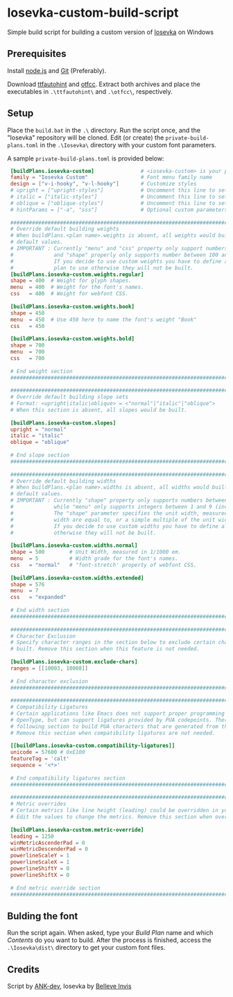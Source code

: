 # Iosevka-custom-build-script
Simple build script for building a custom version of [Iosevka](https://github.com/be5invis/Iosevka) on Windows


## Prerequisites

Install [node.js](https://nodejs.org) and [Git](https://git-scm.com) (Preferably).

Download [ttfautohint](https://www.freetype.org/ttfautohint/#download) and [otfcc](https://github.com/caryll/otfcc/releases/). Extract both archives and place the executables in `.\ttfautohint\` and `.\otfcc\`, respectively.


## Setup

Place the `build.bat` in the `.\` directory. Run the script once, and the "Iosevka" repository will be cloned. Edit (or create) the `private-build-plans.toml` in the `.\Iosevka\` directory with your custom font parameters.

A sample `private-build-plans.toml` is provided below:

~~~ toml
 [buildPlans.iosevka-custom]               # <iosevka-custom> is your plan name
 family = "Iosevka Custom"                 # Font menu family name
 design = ["v-i-hooky", "v-l-hooky"]       # Customize styles
 # upright = ["upright-styles"]            # Uncomment this line to set styles for upright only
 # italic = ["italic-styles"]              # Uncomment this line to set styles for italic only
 # oblique = ["oblique-styles"]            # Uncomment this line to set styles for oblique only
 # hintParams = ["-a", "sss"]              # Optional custom parameters for ttfautohint
 
 ###################################################################################################
 # Override default building weights
 # When buildPlans.<plan name>.weights is absent, all weights would built and mapped to
 # default values.
 # IMPORTANT : Currently "menu" and "css" property only support numbers between 0 and 1000.
 #             and "shape" properly only supports number between 100 and 900 (inclusive).
 #             If you decide to use custom weights you have to define all the weights you
 #             plan to use otherwise they will not be built.
 [buildPlans.iosevka-custom.weights.regular]
 shape = 400  # Weight for glyph shapes.
 menu  = 400  # Weight for the font's names.
 css   = 400  # Weight for webfont CSS.
 
 [buildPlans.iosevka-custom.weights.book]
 shape = 450
 menu  = 450  # Use 450 here to name the font's weight "Book"
 css   = 450
 
 [buildPlans.iosevka-custom.weights.bold]
 shape = 700
 menu  = 700
 css   = 700
 
 # End weight section
 ###################################################################################################
 
 ###################################################################################################
 # Override default building slope sets
 # Format: <upright|italic|oblique> = <"normal"|"italic"|"oblique">
 # When this section is absent, all slopes would be built.
 
 [buildPlans.iosevka-custom.slopes]
 upright = "normal"
 italic = "italic"
 oblique = "oblique"
 
 # End slope section
 ###################################################################################################
 
 ###################################################################################################
 # Override default building widths
 # When buildPlans.<plan name>.widths is absent, all widths would built and mapped to
 # default values.
 # IMPORTANT : Currently "shape" property only supports numbers between 434 and 664 (inclusive),
 #             while "menu" only supports integers between 1 and 9 (inclusive).
 #             The "shape" parameter specifies the unit width, measured in 1/1000 em. The glyphs'
 #             width are equal to, or a simple multiple of the unit width.
 #             If you decide to use custom widths you have to define all the widths you plan to use,
 #             otherwise they will not be built.
 
 [buildPlans.iosevka-custom.widths.normal]
 shape = 500        # Unit Width, measured in 1/1000 em.
 menu  = 5          # Width grade for the font's names.
 css   = "normal"   # "font-stretch' property of webfont CSS.
 
 [buildPlans.iosevka-custom.widths.extended]
 shape = 576
 menu  = 7
 css   = "expanded"
 
 # End width section
 ###################################################################################################
 
 ###################################################################################################
 # Character Exclusion
 # Specify character ranges in the section below to exclude certain characters from the font being
 # built. Remove this section when this feature is not needed.
 
 [buildPlans.iosevka-custom.exclude-chars]
 ranges = [[10003, 10008]]
 
 # End character exclusion
 ###################################################################################################
 
 ###################################################################################################
 # Compatibility Ligatures
 # Certain applications like Emacs does not support proper programming liagtures provided by
 # OpenType, but can support ligatures provided by PUA codepoints. Therefore you can edit the
 # following section to build PUA characters that are generated from the OpenType ligatures.
 # Remove this section when compatibility ligatures are not needed.
 
 [[buildPlans.iosevka-custom.compatibility-ligatures]]
 unicode = 57600 # 0xE100
 featureTag = 'calt'
 sequence = '<*>'
 
 # End compatibility ligatures section
 ###################################################################################################
 
 ###################################################################################################
 # Metric overrides
 # Certain metrics like line height (leading) could be overridden in your build plan file.
 # Edit the values to change the metrics. Remove this section when overriding is not needed.
 
 [buildPlans.iosevka-custom.metric-override]
 leading = 1250
 winMetricAscenderPad = 0
 winMetricDescenderPad = 0
 powerlineScaleY = 1
 powerlineScaleX = 1
 powerlineShiftY = 0
 powerlineShiftX = 0
 
 # End metric override section
 ###################################################################################################
 ~~~
 
## Bulding the font
 
Run the script again. When asked, type your _Build Plan_ name and which _Contents_ do you want to build. After the process is finished, access the `.\Iosevka\dist\` directory to get your custom font files.

## Credits

Script by [ANK-dev](https://github.com/ANK-dev), Iosevka by [Belleve Invis](https://github.com/be5invis)
